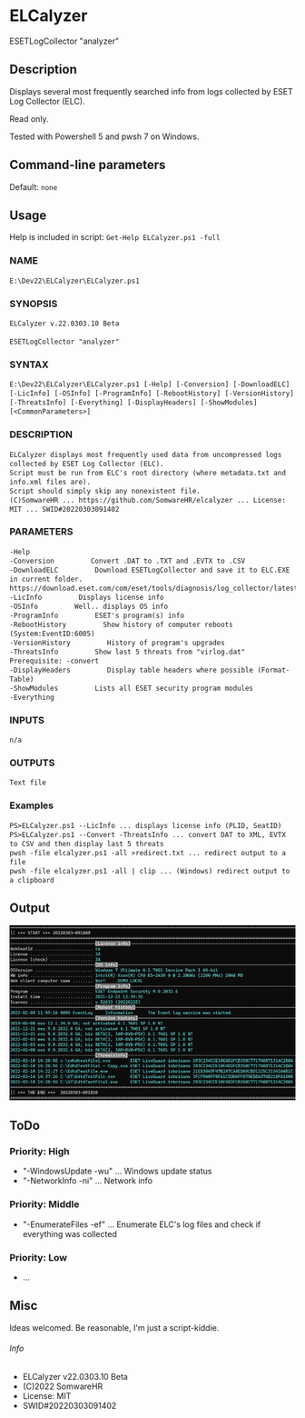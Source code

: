 # ELCalyzer

ESETLogCollector "analyzer"



## Description

Displays several most frequently searched info from logs collected by ESET Log Collector (ELC).

Read only.

Tested with Powershell 5 and pwsh 7 on Windows.



## Command-line parameters

Default: `none`



## Usage

Help is included in script:   `Get-Help ELCalyzer.ps1 -full`

### NAME

    E:\Dev22\ELCalyzer\ELCalyzer.ps1

### SYNOPSIS

    ELCalyzer v.22.0303.10 Beta

    ESETLogCollector "analyzer"

### SYNTAX

    E:\Dev22\ELCalyzer\ELCalyzer.ps1 [-Help] [-Conversion] [-DownloadELC] [-LicInfo] [-OSInfo] [-ProgramInfo] [-RebootHistory] [-VersionHistory] [-ThreatsInfo] [-Everything] [-DisplayHeaders] [-ShowModules] [<CommonParameters>]

### DESCRIPTION

    ELCalyzer displays most frequently used data from uncompressed logs collected by ESET Log Collector (ELC).
    Script must be run from ELC's root directory (where metadata.txt and info.xml files are).
    Script should simply skip any nonexistent file.
    (C)SomwareHR ... https://github.com/SomwareHR/elcalyzer ... License: MIT ... SWID#20220303091402

### PARAMETERS

    -Help
    -Conversion         Convert .DAT to .TXT and .EVTX to .CSV
    -DownloadELC         Download ESETLogCollector and save it to ELC.EXE in current folder.        https://download.eset.com/com/eset/tools/diagnosis/log_collector/latest/esetlogcollector.exe
    -LicInfo         Displays license info
    -OSInfo         Well.. displays OS info
    -ProgramInfo         ESET's program(s) info
    -RebootHistory         Show history of computer reboots (System:EventID:6005)
    -VersionHistory         History of program's upgrades
    -ThreatsInfo         Show last 5 threats from "virlog.dat"        Prerequisite: -convert
    -DisplayHeaders         Display table headers where possible (Format-Table)
    -ShowModules         Lists all ESET security program modules
    -Everything

### INPUTS
    n/a

### OUTPUTS
    Text file

### Examples

    PS>ELCalyzer.ps1 --LicInfo ... displays license info (PLID, SeatID)
    PS>ELCalyzer.ps1 --Convert -ThreatsInfo ... convert DAT to XML, EVTX to CSV and then display last 5 threats
    pwsh -file elcalyzer.ps1 -all >redirect.txt ... redirect output to a file
    pwsh -file elcalyzer.ps1 -all | clip ... (Windows) redirect output to a clipboard



## Output

![Output screen](ELCalyzer1.png)



## ToDo



### Priority: High

+ "-WindowsUpdate -wu" ... Windows update status
+ "-NetworkInfo   -ni" ... Network info



### Priority: Middle

+ "-EnumerateFiles -ef" ... Enumerate ELC's log files and check if everything was collected



### Priority: Low

+ ...



## Misc

Ideas welcomed. Be reasonable, I'm just a script-kiddie.



###### Info

+ ELCalyzer v22.0303.10 Beta
+ (C)2022 SomwareHR
+ License: MIT
+ SWID#20220303091402
